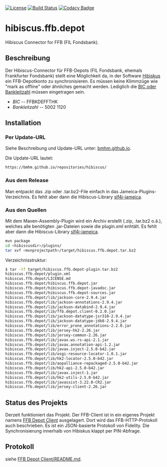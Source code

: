 [![License](https://img.shields.io/badge/License-Apache%202.0-blue.svg)](https://opensource.org/licenses/Apache-2.0) [![Build Status](https://travis-ci.org/bmhm/hibiscus.ffb.depot.svg?branch=master)](https://travis-ci.org/bmhm/hibiscus.ffb.depot) [![Codacy Badge](https://api.codacy.com/project/badge/Grade/19baee31526d4429a038962efbf4e395)](https://www.codacy.com/app/bmarwell/hibiscus-ffb-depot?utm_source=github.com&amp;utm_medium=referral&amp;utm_content=bmhm/hibiscus.ffb.depot&amp;utm_campaign=Badge_Grade) 

# hibiscus.ffb.depot
Hibiscus Connector for FFB (FIL Fondsbank).

## Beschreibung
Der Hibiscus-Connector für FFB-Depots (FIL Fondsbank, ehemals Frankfurter Fondsbank) stellt eine Möglichkeit da, in der Software [Hibiskus](https://github.com/willuhn/hibiscus) ein FFB-Depotkonto zu synchronisieren. Es müssen keine Klimmzüge wie "mark as offline" oder ähnliches gemacht werden. Lediglich die [BIC oder Bankleitzahl](https://www.sparkasse.de/service/sepa.html) müssen eingetragen sein.

 * *BIC* -- FFBKDEFFTHK
 * *Bankleitzahl* -- 5002 1120

## Installation

### Per Update-URL
Siehe Beschreibung und Update-URL unter: [bmhm.github.io](https://bmhm.github.io/projects/hibiscus/).

Die Update-URL lautet:
```bash
https://bmhm.github.io/repositories/hibiscus/
```


### Aus dem Release
Man entpackt das .zip oder .tar.bz2-File einfach in das Jameica-Plugins-Verzeichnis.
Es fehlt aber dann die Hibiscus-Library [slf4j-jameica](https://github.com/bmhm/slf4j-jameica).


### Aus den Quellen
Mit dem Maven-Assembly-Plugin wird ein Archiv erstellt (.zip, .tar.bz2 o.ä.), welches alle benötigten .jar-Dateien sowie die plugin.xml enhtält.
Es fehlt aber dann die Hibiscus-Library [slf4j-jameica](https://github.com/bmhm/slf4j-jameica).

```bash
mvn package
cd <hibiscusdir>/plugins/
tar xvf <mvnprojectpath>/target/hibiscus.ffb.depot.tar.bz2
```

Verzeichnisstruktur:
```bash
$ tar -tf target/hibiscus.ffb.depot-plugin.tar.bz2 
hibiscus.ffb.depot/plugin.xml
hibiscus.ffb.depot/LICENSE.md
hibiscus.ffb.depot/hibiscus.ffb.depot.jar
hibiscus.ffb.depot/hibiscus.ffb.depot-javadoc.jar
hibiscus.ffb.depot/hibiscus.ffb.depot-sources.jar
hibiscus.ffb.depot/lib/jackson-core-2.9.4.jar
hibiscus.ffb.depot/lib/jackson-annotations-2.9.4.jar
hibiscus.ffb.depot/lib/jackson-databind-2.9.4.jar
hibiscus.ffb.depot/lib/ffb.depot.client-0.2.0.jar
hibiscus.ffb.depot/lib/jackson-datatype-jsr310-2.9.4.jar
hibiscus.ffb.depot/lib/jackson-datatype-jdk8-2.9.4.jar
hibiscus.ffb.depot/lib/error_prone_annotations-2.2.0.jar
hibiscus.ffb.depot/lib/jersey-hk2-2.26.jar
hibiscus.ffb.depot/lib/jersey-common-2.26.jar
hibiscus.ffb.depot/lib/javax.ws.rs-api-2.1.jar
hibiscus.ffb.depot/lib/javax.annotation-api-1.2.jar
hibiscus.ffb.depot/lib/javax.inject-2.5.0-b42.jar
hibiscus.ffb.depot/lib/osgi-resource-locator-1.0.1.jar
hibiscus.ffb.depot/lib/hk2-locator-2.5.0-b42.jar
hibiscus.ffb.depot/lib/aopalliance-repackaged-2.5.0-b42.jar
hibiscus.ffb.depot/lib/hk2-api-2.5.0-b42.jar
hibiscus.ffb.depot/lib/javax.inject-1.jar
hibiscus.ffb.depot/lib/hk2-utils-2.5.0-b42.jar
hibiscus.ffb.depot/lib/javassist-3.22.0-CR2.jar
hibiscus.ffb.depot/lib/jersey-client-2.26.jar
```

## Status des Projekts
Derzeit funktioniert das Projekt. Der FFB-Client ist in ein eigenes Projekt namens [FFB Depot Client](https://github.com/bmhm/ffb.depot.client/) ausgelagert. Dort wird das FFB-HTTP-Protokoll auch beschrieben. Es ist ein JSON-basierte Protokoll von Fidelity.
Die Synchronisierung innerhalb von Hibiskus klappt per PIN-Abfrage.


## Protokoll
siehe [FFB Depot Client/README.md](https://github.com/bmhm/ffb.depot.client/blob/master/README.md).
